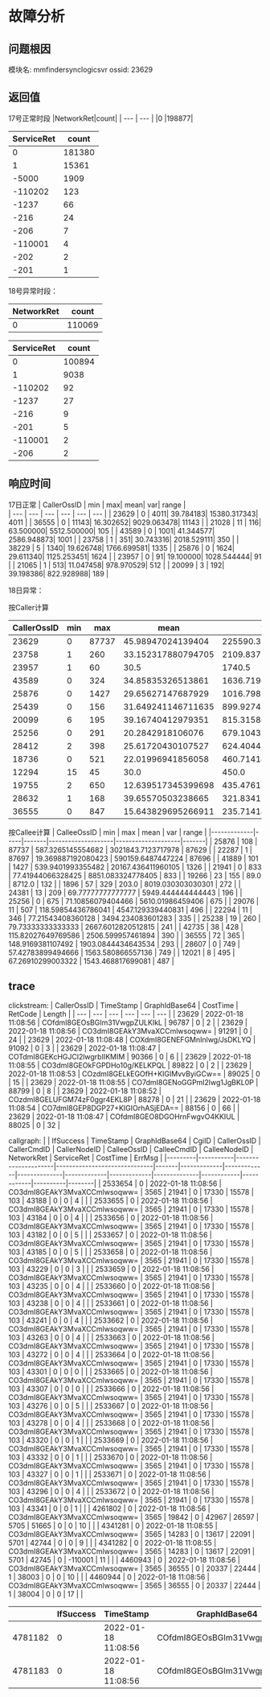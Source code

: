 # 故障分析

## 问题根因

模块名: mmfindersynclogicsvr
ossid: 23629

## 返回值

17号正常时段
|NetworkRet|count|
| --- | --- |
|0    |198877|

|ServiceRet|count|
| --- | --- |
|  0      |    181380|
|  1      |     15361|
| -5000   |      1909|
| -110202 |       123|
| -1237   |        66|
| -216    |        24|
| -206    |         7|
| -110001 |         4|
| -202    |         2|
| -201    |         1|

18号异常时段：

|NetworkRet| count |
| --- | --- |
|0    |110069|

|ServiceRet|count|
| --- | --- |
|  0     |    100894|
|  1     |      9038|
| -110202|        92|
| -1237  |        27|
| -216   |         9|
| -201   |         5|
| -110001|         2|
| -206   |         2|

## 响应时间

17日正常
| CallerOssID |  min |   max|       mean|           var|  range |                                          
| --- | --- | --- | --- | --- | --- |
| 23629       |    0 |  4011|  39.784183|  15380.317343|   4011 |
| 36555       |    0 | 11143|  16.302652|   9029.063478|  11143 |
| 21028       |   11 |   116|  63.500000|   5512.500000|    105 |
| 43589       |    0 |  1001|  41.344577|   2586.948873|   1001 |
| 23758       |    1 |   351|  30.743316|   2018.529111|    350 |
| 38229       |    5 |  1340|  19.626748|   1766.699581|   1335 |
| 25876       |    0 |  1624|  29.611340|   1125.253451|   1624 |
| 23957       |    0 |    91|  19.100000|   1028.544444|     91 |
| 21065       |    1 |   513|  11.047458|    978.970529|    512 |
| 20099       |    3 |   192|  39.198386|    822.928988|    189 |

18日异常：

按Caller计算

| CallerOssID | min | max   | mean               | var                | range |
|-------------|-----|-------|--------------------|--------------------|-------|
| 23629       | 0   | 87737 | 45.98947024139404  | 225590.31128753084 | 87737 |
| 23758       | 1   | 260   | 33.152317880794705 | 2109.837187300611  | 259   |
| 23957       | 1   | 60    | 30.5               | 1740.5             | 59    |
| 43589       | 0   | 324   | 34.85835326513861  | 1636.7196317060077 | 324   |
| 25876       | 0   | 1427  | 29.65627147687929  | 1016.7985518913958 | 1427  |
| 25439       | 0   | 156   | 31.649241146711635 | 899.9274360785757  | 156   |
| 20099       | 6   | 195   | 39.16740412979351  | 815.3158666144175  | 189   |
| 25256       | 0   | 291   | 20.2842918106076   | 679.104324340848   | 291   |
| 28412       | 2   | 398   | 25.61720430107527  | 624.4044399689807  | 396   |
| 18736       | 0   | 521   | 22.01996941856058  | 460.7141445805961  | 521   |
| 12294       | 15  | 45    | 30.0               | 450.0              | 30    |
| 19755       | 2   | 650   | 12.639517345399698 | 435.4761237105893  | 648   |
| 28632       | 1   | 168   | 39.65570503238665  | 321.83411011430087 | 167   |
| 36555       | 0   | 847   | 15.643829695266911 | 235.71414305241464 | 847   |

按Callee计算
| CalleeOssID | min | max   | mean               | var                | range |
|-------------|-----|-------|--------------------|--------------------|-------|
| 25876       | 108 | 87737 | 587.3265145554682  | 3021843.7123717978 | 87629 |
| 22287       | 1   | 87697 | 19.369887192080423 | 590159.6487447224  | 87696 |
| 41889       | 101 | 1427  | 539.9401993355482  | 20167.436411960105 | 1326  |
| 21941       | 0   | 833   | 77.41944066328425  | 8851.083324778405  | 833   |
| 19266       | 23  | 155   | 89.0               | 8712.0             | 132   |
| 1896        | 57  | 329   | 203.0              | 8019.030303030301  | 272   |
| 24381       | 13  | 209   | 69.77777777777777  | 5949.444444444443  | 196   |
| 25256       | 0   | 675   | 71.10856079404466  | 5610.01986459406   | 675   |
| 29076       | 11  | 507   | 118.59854436786041 | 4547.129339440831  | 496   |
| 22294       | 11  | 346   | 77.21543408360128  | 3494.234083601283  | 335   |
| 25238       | 19  | 260   | 79.73333333333333  | 2667.6012820512815 | 241   |
| 42735       | 38  | 428   | 115.82027649769586 | 2506.599957461894  | 390   |
| 36555       | 72  | 365   | 148.9169381107492  | 1903.0844434643534 | 293   |
| 28607       | 0   | 749   | 57.42783899494666  | 1563.580866557136  | 749   |
| 12021       | 8   | 495   | 67.26910299003322  | 1543.468817699081  | 487   |

## trace

clickstream:
| CallerOssID |            TimeStamp |                     GraphIdBase64 |  CostTime |  RetCode | Length |
| --- | --- | --- | --- | --- | --- |
|       23629 |  2022-01-18 11:08:56 |      COfdmI8GEOsBGIm31VwgpZULKIkL |     96787 |        0 | 2  |
|       23629 |  2022-01-18 11:08:56 |      CO3dmI8GEAkY3MvaXCCmlwsoqww= |     91291 |        0 | 24 |
|       23629 |  2022-01-18 11:08:48 |      COXdmI8GENEFGMnInlwg/JsDKLYQ |     91092 |        0 | 3 |
|       23629 |  2022-01-18 11:08:47 |      COTdmI8GEKcHGJCl2lwgrbIIKMIM |     90366 |        0 | 6 |
|       23629 |  2022-01-18 11:08:55 |      CO3dmI8GEOkFGPDHo10g/KELKPQL |     89822 |        0 | 2 |
|       23629 |  2022-01-18 11:08:53 |  COzdmI8GELkEGOfH+KIGIMvvByiGCw== |     89025 |        0 | 15 |
|       23629 |  2022-01-18 11:08:55 |      CO7dmI8GENoGGPml2lwg1JgBKL0P |     88799 |        0 | 8 |
|       23629 |  2022-01-18 11:08:52 |      COzdmI8GELUFGM74zF0ggr4EKL8P |     88278 |        0 | 21 |
|       23629 |  2022-01-18 11:08:54 |  CO7dmI8GEP8DGP27+KIGIOrhASjEDA== |     88156 |        0 | 66 |
|       23629 |  2022-01-18 11:08:47 |      COfdmI8GEO8DGOHrnFwgvO4KKIUL |     88025 |        0 | 32 |

callgraph:
|         | IfSuccess | TimeStamp           | GraphIdBase64                | CgiID | CallerOssID | CallerCmdID | CallerNodeID | CalleeOssID | CalleeCmdID | CalleeNodeID | NetworkRet | ServiceRet | CostTime | ErrMsg |
|---------|-----------|---------------------|------------------------------|-------|-------------|-------------|--------------|-------------|-------------|--------------|------------|------------|----------|--------|
| 2533654 | 0         | 2022-01-18 11:08:56 | CO3dmI8GEAkY3MvaXCCmlwsoqww= | 3565  | 21941       | 0           | 17330        | 15578       | 103         | 43188        | 0          | 0          | 4        |        |
| 2533655 | 0         | 2022-01-18 11:08:56 | CO3dmI8GEAkY3MvaXCCmlwsoqww= | 3565  | 21941       | 0           | 17330        | 15578       | 103         | 43184        | 0          | 0          | 4        |        |
| 2533656 | 0         | 2022-01-18 11:08:56 | CO3dmI8GEAkY3MvaXCCmlwsoqww= | 3565  | 21941       | 0           | 17330        | 15578       | 103         | 43182        | 0          | 0          | 5        |        |
| 2533657 | 0         | 2022-01-18 11:08:56 | CO3dmI8GEAkY3MvaXCCmlwsoqww= | 3565  | 21941       | 0           | 17330        | 15578       | 103         | 43185        | 0          | 0          | 5        |        |
| 2533658 | 0         | 2022-01-18 11:08:56 | CO3dmI8GEAkY3MvaXCCmlwsoqww= | 3565  | 21941       | 0           | 17330        | 15578       | 103         | 43229        | 0          | 0          | 3        |        |
| 2533659 | 0         | 2022-01-18 11:08:56 | CO3dmI8GEAkY3MvaXCCmlwsoqww= | 3565  | 21941       | 0           | 17330        | 15578       | 103         | 43235        | 0          | 0          | 4        |        |
| 2533660 | 0         | 2022-01-18 11:08:56 | CO3dmI8GEAkY3MvaXCCmlwsoqww= | 3565  | 21941       | 0           | 17330        | 15578       | 103         | 43238        | 0          | 0          | 4        |        |
| 2533661 | 0         | 2022-01-18 11:08:56 | CO3dmI8GEAkY3MvaXCCmlwsoqww= | 3565  | 21941       | 0           | 17330        | 15578       | 103         | 43241        | 0          | 0          | 4        |        |
| 2533662 | 0         | 2022-01-18 11:08:56 | CO3dmI8GEAkY3MvaXCCmlwsoqww= | 3565  | 21941       | 0           | 17330        | 15578       | 103         | 43263        | 0          | 0          | 4        |        |
| 2533663 | 0         | 2022-01-18 11:08:56 | CO3dmI8GEAkY3MvaXCCmlwsoqww= | 3565  | 21941       | 0           | 17330        | 15578       | 103         | 43272        | 0          | 0          | 4        |        |
| 2533664 | 0         | 2022-01-18 11:08:56 | CO3dmI8GEAkY3MvaXCCmlwsoqww= | 3565  | 21941       | 0           | 17330        | 15578       | 103         | 43301        | 0          | 0          | 0        |        |
| 2533665 | 0         | 2022-01-18 11:08:56 | CO3dmI8GEAkY3MvaXCCmlwsoqww= | 3565  | 21941       | 0           | 17330        | 15578       | 103         | 43307        | 0          | 0          | 0        |        |
| 2533666 | 0         | 2022-01-18 11:08:56 | CO3dmI8GEAkY3MvaXCCmlwsoqww= | 3565  | 21941       | 0           | 17330        | 15578       | 103         | 43276        | 0          | 0          | 5        |        |
| 2533667 | 0         | 2022-01-18 11:08:56 | CO3dmI8GEAkY3MvaXCCmlwsoqww= | 3565  | 21941       | 0           | 17330        | 15578       | 103         | 43278        | 0          | 0          | 4        |        |
| 2533668 | 0         | 2022-01-18 11:08:56 | CO3dmI8GEAkY3MvaXCCmlwsoqww= | 3565  | 21941       | 0           | 17330        | 15578       | 103         | 43320        | 0          | 0          | 1        |        |
| 2533669 | 0         | 2022-01-18 11:08:56 | CO3dmI8GEAkY3MvaXCCmlwsoqww= | 3565  | 21941       | 0           | 17330        | 15578       | 103         | 43332        | 0          | 0          | 1        |        |
| 2533670 | 0         | 2022-01-18 11:08:56 | CO3dmI8GEAkY3MvaXCCmlwsoqww= | 3565  | 21941       | 0           | 17330        | 15578       | 103         | 43327        | 0          | 0          | 1        |        |
| 2533671 | 0         | 2022-01-18 11:08:56 | CO3dmI8GEAkY3MvaXCCmlwsoqww= | 3565  | 21941       | 0           | 17330        | 15578       | 103         | 43296        | 0          | 0          | 4        |        |
| 2533672 | 0         | 2022-01-18 11:08:56 | CO3dmI8GEAkY3MvaXCCmlwsoqww= | 3565  | 21941       | 0           | 17330        | 15578       | 103         | 43341        | 0          | 0          | 1        |        |
| 4261802 | 0         | 2022-01-18 11:08:56 | CO3dmI8GEAkY3MvaXCCmlwsoqww= | 3565  | 19842       | 0           | 42967        | 26597       | 5705        | 51665        | 0          | 0          | 10       |        |
| 4341281 | 0         | 2022-01-18 11:08:55 | CO3dmI8GEAkY3MvaXCCmlwsoqww= | 3565  | 14283       | 0           | 13617        | 22091       | 5701        | 42744        | 0          | 0          | 9        |        |
| 4341282 | 0         | 2022-01-18 11:08:55 | CO3dmI8GEAkY3MvaXCCmlwsoqww= | 3565  | 14283       | 0           | 13617        | 22091       | 5701        | 42745        | 0          | -110001    | 11       |        |
| 4460943 | 0         | 2022-01-18 11:08:56 | CO3dmI8GEAkY3MvaXCCmlwsoqww= | 3565  | 36555       | 0           | 20337        | 22444       | 1           | 38003        | 0          | 0          | 10       |        |
| 4460944 | 0         | 2022-01-18 11:08:56 | CO3dmI8GEAkY3MvaXCCmlwsoqww= | 3565  | 36555       | 0           | 20337        | 22444       | 1           | 38004        | 0          | 0          | 17       |        |

|         | IfSuccess | TimeStamp           | GraphIdBase64                | CgiID | CallerOssID | CallerCmdID | CallerNodeID | CalleeOssID | CalleeCmdID | CalleeNodeID | NetworkRet | ServiceRet | CostTime | ErrMsg |
|---------|-----------|---------------------|------------------------------|-------|-------------|-------------|--------------|-------------|-------------|--------------|------------|------------|----------|--------|
| 4781182 | 0         | 2022-01-18 11:08:56 | COfdmI8GEOsBGIm31VwgpZULKIkL | 3565  | 36555       | 0           | 15124        | 22444       | 1           | 6890         | 0          | 0          | 10       |        |
| 4781183 | 0         | 2022-01-18 11:08:56 | COfdmI8GEOsBGIm31VwgpZULKIkL | 3565  | 36555       | 0           | 15124        | 22444       | 1           | 6889         | 0          | 0          | 12       |        |
